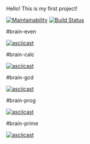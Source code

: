 Hello! This is my first project!

[![Maintainability](https://api.codeclimate.com/v1/badges/aaafaf3a9e4290a768a3/maintainability)](https://codeclimate.com/github/vitalytalyzin/frontend-project-lvl1/maintainability) [![Build Status](https://travis-ci.org/vitalytalyzin/frontend-project-lvl1.svg?branch=master)](https://travis-ci.org/vitalytalyzin/frontend-project-lvl1)

#brain-even

[![asciicast](https://asciinema.org/a/7xyuDiOnmT74N4ILmoY2oaPym.svg)](https://asciinema.org/a/7xyuDiOnmT74N4ILmoY2oaPym)

#brain-calc

[![asciicast](https://asciinema.org/a/OITrRDJwLd20C5ZFCqqH7USwm.svg)](https://asciinema.org/a/OITrRDJwLd20C5ZFCqqH7USwm)

#brain-gcd

[![asciicast](https://asciinema.org/a/fRXyeDZi5SkYJ8IGRQmdsdHIL.svg)](https://asciinema.org/a/fRXyeDZi5SkYJ8IGRQmdsdHIL)

#brain-prog

[![asciicast](https://asciinema.org/a/vHJ51vIBkAEccldmjTrN8PY0G.svg)](https://asciinema.org/a/vHJ51vIBkAEccldmjTrN8PY0G)

#brain-prime

[![asciicast](https://asciinema.org/a/kn0o3dKofAcjHsOfovCl3kiTj.svg)](https://asciinema.org/a/kn0o3dKofAcjHsOfovCl3kiTj)
